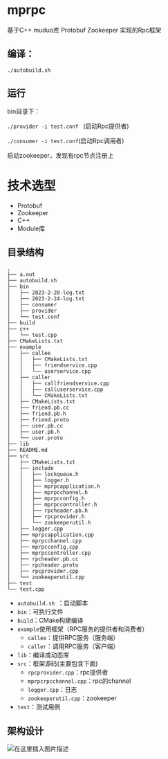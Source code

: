 # mprpc
基于C++ muduo库 Protobuf  Zookeeper 实现的Rpc框架

## 编译：

`./autobuild.sh`



## 运行

bin目录下：

`./provider -i test.conf ` (启动Rpc提供者)

`./consumer -i test.conf`(启动Rpc调用者)

启动zookeeper，发现有rpc节点注册上



# 技术选型

- Protobuf
- Zookeeper
- C++
- Module库



## 目录结构

```c=+
.
├── a.out
├── autobuild.sh
├── bin
│   ├── 2023-2-20-log.txt
│   ├── 2023-2-24-log.txt
│   ├── consumer
│   ├── provider
│   └── test.conf
├── build
├── c++
│   └── test.cpp
├── CMakeLists.txt
├── example
│   ├── callee
│   │   ├── CMakeLists.txt
│   │   ├── friendservice.cpp
│   │   └── userservice.cpp
│   ├── caller
│   │   ├── callfriendservice.cpp
│   │   ├── calluserservice.cpp
│   │   └── CMakeLists.txt
│   ├── CMakeLists.txt
│   ├── friend.pb.cc
│   ├── friend.pb.h
│   ├── friend.proto
│   ├── user.pb.cc
│   ├── user.pb.h
│   └── user.proto
├── lib
├── README.md
├── src
│   ├── CMakeLists.txt
│   ├── include
│   │   ├── lockqueue.h
│   │   ├── logger.h
│   │   ├── mprpcapplication.h
│   │   ├── mprpcchannel.h
│   │   ├── mprpcconfig.h
│   │   ├── mprpccontroller.h
│   │   ├── rpcheader.pb.h
│   │   ├── rpcprovider.h
│   │   └── zookeeperutil.h
│   ├── logger.cpp
│   ├── mprpcapplication.cpp
│   ├── mprpcchannel.cpp
│   ├── mprpcconfig.cpp
│   ├── mprpccontroller.cpp
│   ├── rpcheader.pb.cc
│   ├── rpcheader.proto
│   ├── rpcprovider.cpp
│   └── zookeeperutil.cpp
├── test
└── test.cpp

```



- `autobuild.sh `：启动脚本
- `bin`：可执行文件
- `build`：CMake构建编译
- `example`使用框架（RPC服务的提供者和消费者）
  - `callee`：提供RPC服务（服务端）
  - `caller`：调用RPC服务（客户端）
- `lib`：编译成动态库
- `src`：框架源码(主要包含下面)
  - `rpcprovider.cpp`：rpc提供者
  - `mprpcrpcchannel.cpp`：rpc的channel
  - `logger.cpp`：日志
  - `zookeeperutil.cpp`：zookeeper
- `test`：测试用例

## 架构设计
![在这里插入图片描述](https://img-blog.csdnimg.cn/56dd1b36f20b4b81ad78172f593a41a3.png)
